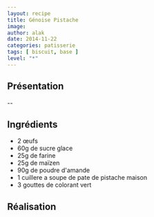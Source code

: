 ```yaml
---
layout: recipe
title: Génoise Pistache
image: 
author: alak
date: 2014-11-22
categories: patisserie
tags: [ biscuit, base ]
level: "*"
---
```


## Présentation

--


## Ingrédients

* 2 œufs
* 60g de sucre glace
* 25g de farine
* 25g de maïzen
* 90g de poudre d'amande
* 1 cuillere a soupe de pate de pistache maison
* 3 gouttes de colorant vert



## Réalisation

